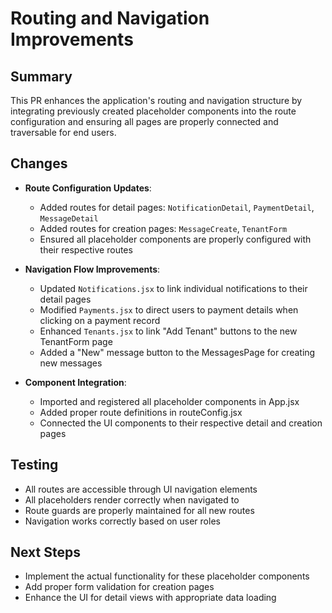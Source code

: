 # Routing and Navigation Improvements

## Summary
This PR enhances the application's routing and navigation structure by integrating previously created placeholder components into the route configuration and ensuring all pages are properly connected and traversable for end users.

## Changes
- **Route Configuration Updates**: 
  - Added routes for detail pages: `NotificationDetail`, `PaymentDetail`, `MessageDetail` 
  - Added routes for creation pages: `MessageCreate`, `TenantForm`
  - Ensured all placeholder components are properly configured with their respective routes

- **Navigation Flow Improvements**:
  - Updated `Notifications.jsx` to link individual notifications to their detail pages
  - Modified `Payments.jsx` to direct users to payment details when clicking on a payment record
  - Enhanced `Tenants.jsx` to link "Add Tenant" buttons to the new TenantForm page 
  - Added a "New" message button to the MessagesPage for creating new messages

- **Component Integration**:
  - Imported and registered all placeholder components in App.jsx
  - Added proper route definitions in routeConfig.jsx
  - Connected the UI components to their respective detail and creation pages

## Testing
- All routes are accessible through UI navigation elements
- All placeholders render correctly when navigated to
- Route guards are properly maintained for all new routes
- Navigation works correctly based on user roles

## Next Steps
- Implement the actual functionality for these placeholder components
- Add proper form validation for creation pages
- Enhance the UI for detail views with appropriate data loading
